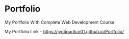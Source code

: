 # Portfolio
My Portfolio With Complete Web Development Course.



My Portfolio Link - https://jyotiparihar01.github.io/Portfolio/

